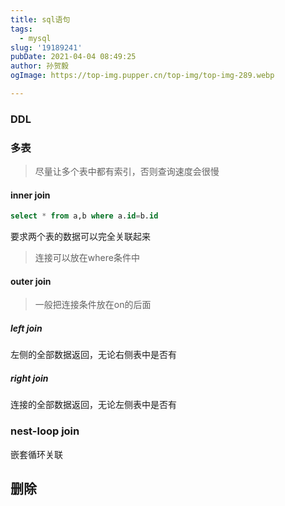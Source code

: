 ```yaml
---
title: sql语句
tags:
  - mysql
slug: '19189241'
pubDate: 2021-04-04 08:49:25
author: 孙贺毅
ogImage: https://top-img.pupper.cn/top-img/top-img-289.webp

---
```


### DDL

### 多表

> 尽量让多个表中都有索引，否则查询速度会很慢

#### inner join

```sql
select * from a,b where a.id=b.id
```

要求两个表的数据可以完全关联起来

> 连接可以放在where条件中

#### outer join

> 一般把连接条件放在on的后面

##### left join

左侧的全部数据返回，无论右侧表中是否有

##### right join

连接的全部数据返回，无论左侧表中是否有

### nest-loop join

嵌套循环关联

## 删除




